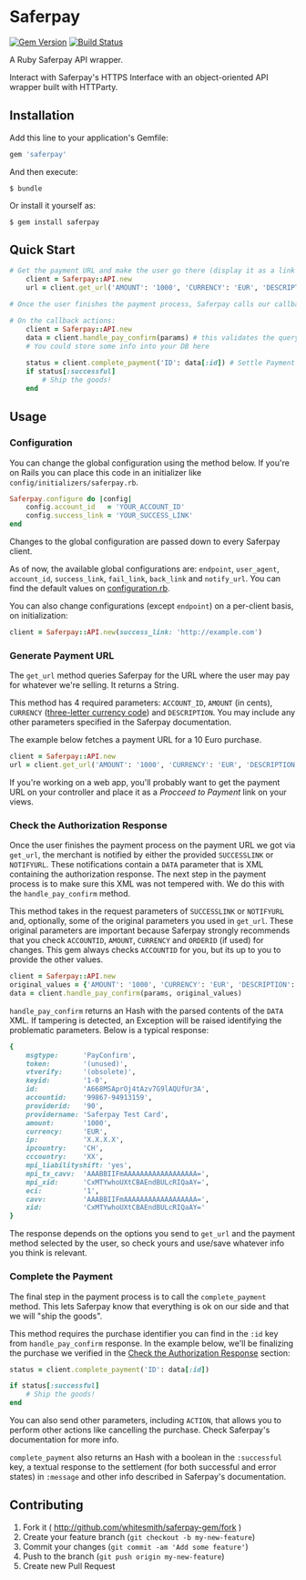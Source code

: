 # Saferpay

[![Gem Version](https://badge.fury.io/rb/saferpay.svg)](http://badge.fury.io/rb/saferpay) [![Build Status](https://travis-ci.org/whitesmith/saferpay-gem.svg?branch=master)](https://travis-ci.org/whitesmith/saferpay-gem)

A Ruby Saferpay API wrapper.

Interact with Saferpay's HTTPS Interface with an object-oriented API wrapper built with HTTParty.

## Installation

Add this line to your application's Gemfile:

```ruby
gem 'saferpay'
```

And then execute:

    $ bundle

Or install it yourself as:

    $ gem install saferpay

## Quick Start

```ruby
# Get the payment URL and make the user go there (display it as a link in the interface or something)
    client = Saferpay::API.new
    url = client.get_url('AMOUNT': '1000', 'CURRENCY': 'EUR', 'DESCRIPTION': 'You are paying for the Foo Bar product.')

# Once the user finishes the payment process, Saferpay calls our callback URLs (defined by SUCCESSLINK and NOTIFYURL)

# On the callback actions:
    client = Saferpay::API.new
    data = client.handle_pay_confirm(params) # this validates the query parameters in the callback data and parses them
    # You could store some info into your DB here
    
    status = client.complete_payment('ID': data[:id]) # Settle Payment
    if status[:successful]
        # Ship the goods!
    end
```

## Usage

### Configuration

You can change the global configuration using the method below. If you're on Rails you can place this code in an initializer like `config/initializers/saferpay.rb`.

```ruby
Saferpay.configure do |config|
    config.account_id   = 'YOUR_ACCOUNT_ID'
    config.success_link = 'YOUR_SUCCESS_LINK'
end
```

Changes to the global configuration are passed down to every Saferpay client.

As of now, the available global configurations are: `endpoint`, `user_agent`, `account_id`, `success_link`, `fail_link`, `back_link` and `notify_url`. You can find the default values on [configuration.rb](lib/saferpay/configuration.rb).

You can also change configurations (except `endpoint`) on a per-client basis, on initialization:

```ruby
client = Saferpay::API.new(success_link: 'http://example.com')
```

### Generate Payment URL

The `get_url` method queries Saferpay for the URL where the user may pay for whatever we're selling. It returns a String.

This method has 4 required parameters: `ACCOUNT_ID`, `AMOUNT` (in cents), `CURRENCY` ([three-letter currency code](http://www.xe.com/iso4217.php)) and `DESCRIPTION`. You may include any other parameters specified in the Saferpay documentation.

The example below fetches a payment URL for a 10 Euro purchase.

```ruby
client = Saferpay::API.new
url = client.get_url('AMOUNT': '1000', 'CURRENCY': 'EUR', 'DESCRIPTION': 'You are paying for the Foo Bar product.')
```

If you're working on a web app, you'll probably want to get the payment URL on your controller and place it as a *Procceed to Payment* link on your views.

### Check the Authorization Response

Once the user finishes the payment process on the payment URL we got via `get_url`, the merchant is notified by either the provided `SUCCESSLINK` or `NOTIFYURL`. These notifications contain a `DATA` parameter that is XML containing the authorization response. The next step in the payment process is to make sure this XML was not tempered with. We do this with the `handle_pay_confirm` method.

This method takes in the request parameters of `SUCCESSLINK` or `NOTIFYURL` and, optionally, some of the original parameters you used in `get_url`. These original parameters are important because Saferpay strongly recommends that you check `ACCOUNTID`, `AMOUNT`, `CURRENCY` and `ORDERID` (if used) for changes. This gem always checks `ACCOUNTID` for you, but its up to you to provide the other values.

```ruby
client = Saferpay::API.new
original_values = {'AMOUNT': '1000', 'CURRENCY': 'EUR', 'DESCRIPTION': 'You are paying for the Foo Bar product.'}
data = client.handle_pay_confirm(params, original_values)
```

`handle_pay_confirm` returns an Hash with the parsed contents of the `DATA` XML. If tampering is detected, an Exception will be raised identifying the problematic parameters. Below is a typical response:

```ruby
{
    msgtype:      'PayConfirm',
    token:        '(unused)',
    vtverify:     '(obsolete)',
    keyid:        '1-0',
    id:           'A668MSAprOj4tAzv7G9lAQUfUr3A',
    accountid:    '99867-94913159',
    providerid:   '90',
    providername: 'Saferpay Test Card',
    amount:       '1000',
    currency:     'EUR',
    ip:           'X.X.X.X',
    ipcountry:    'CH',
    cccountry:    'XX',
    mpi_liabilityshift: 'yes',
    mpi_tx_cavv:  'AAABBIIFmAAAAAAAAAAAAAAAAAA=',
    mpi_xid:      'CxMTYwhoUXtCBAEndBULcRIQaAY=',
    eci:          '1',
    cavv:         'AAABBIIFmAAAAAAAAAAAAAAAAAA=',
    xid:          'CxMTYwhoUXtCBAEndBULcRIQaAY='
}
```

The response depends on the options you send to `get_url` and the payment method selected by the user, so check yours and use/save whatever info you think is relevant.

### Complete the Payment

The final step in the payment process is to call the `complete_payment` method. This lets Saferpay know that everything is ok on our side and that we will "ship the goods".

This method requires the purchase identifier you can find in the `:id` key from `handle_pay_confirm` response. In the example below, we'll be finalizing the purchase we verified in the [Check the Authorization Response](#check-the-authorization-response) section:

```ruby
status = client.complete_payment('ID': data[:id])

if status[:successful]
    # Ship the goods!
end
```

You can also send other parameters, including `ACTION`, that allows you to perform other actions like cancelling the purchase. Check Saferpay's documentation for more info.

`complete_payment` also returns an Hash with a boolean in the `:successful` key, a textual response to the settlement (for both successful and error states) in `:message` and other info described in Saferpay's documentation.

## Contributing

1. Fork it ( http://github.com/whitesmith/saferpay-gem/fork )
2. Create your feature branch (`git checkout -b my-new-feature`)
3. Commit your changes (`git commit -am 'Add some feature'`)
4. Push to the branch (`git push origin my-new-feature`)
5. Create new Pull Request
